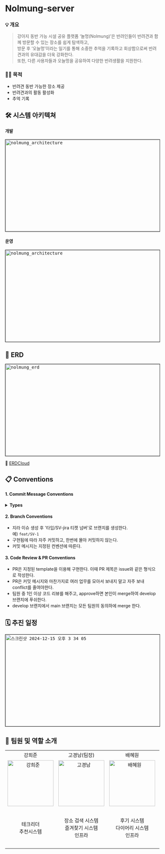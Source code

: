 # Nolmung-server

### 💡 개요
> 강아지 동반 가능 시설 공유 플랫폼 ‘놀멍(Nolmung)’은 반려인들이 반려견과 함께 방문할 수 있는 장소를 쉽게 탐색하고, </br>
> 방문 후 ‘오늘멍’이라는 일기를 통해 소중한 추억을 기록하고 회상함으로써 반려견과의 유대감을 더욱 강화한다. </br>
> 또한, 다른 사용자들과 오늘멍을 공유하여 다양한 반려생활을 지원한다.

### 🙌🏻 목적
- 반려견 동반 가능한 장소 제공
- 반려견과의 활동 활성화
- 추억 기록


## 🛠️ 시스템 아키텍쳐

#### 개발
<kbd>
<img width="600" height="300" src="https://github.com/user-attachments/assets/8d29a75d-bc22-4c70-ab9b-312520342607" alt="nolmung_architecture" style="border:1px solid black;">
</kbd>

#### 운영
<kbd>
<img width="600" height="300" src="https://github.com/user-attachments/assets/23bbac49-e246-4a82-b88d-d5529e5979f9" alt="nolmung_architecture" style="border:1px solid black;">
</kbd>


## 📌 ERD

<kbd>
<img width="600" height="300" src="https://github.com/user-attachments/assets/1e9c0c56-0ee0-4a69-9566-d00def8160f5" alt="nolmung_erd" style="border:1px solid black;">
</kbd>
<p>
  🔗 <a href="https://www.erdcloud.com/d/i8uWGycunfcGahQYE" rel="nofollow">ERDCloud</a>  
</p>


## 📋 Conventions

#### 1. Commit Message Conventions
<details>
<summary><b>Types</b></summary>
<div markdown="1">

  - `feat`: 새로운 기능  
  - `fix`: 버그 수정  
  - `refact`: 기능 변경 없이 코드 구조 개선  
  - `docs`: 문서 수정 (README 등)  
  - `test`: 테스트 코드 추가 또는 수정  
  - `env`: 환경 설정 관련  
  - `hotfix`: 긴급 수정  
  - `chore`: 그 외의 작은 수정들  
  - `deploy`: 운영 서버 배포  

</div>
</details>

#### 2. Branch Conventions
 - 지라 이슈 생성 후 '타입/SV-jira 티켓 넘버'로 브랜치를 생성한다.  
  예) `feat/SV-1`
 - 구현됨에 따라 자주 커밋하고, 한번에 몰아 커밋하지 않는다.
 - 커밋 메시지는 지정된 컨벤션에 따른다.

#### 3. Code Review & PR Conventions 
- PR은 지정된 template을 이용해 구현한다. 이때 PR 제목은 issue와 같은 형식으로 작성한다.
- PR은 커밋 메시지와 마찬가지로 여러 업무를 모아서 보내지 말고 자주 보내 conflict를 줄여야한다.
- 팀원 중 1인 이상 코드 리뷰를 해주고, approve하면 본인이 merge하여 develop 브랜치에 푸쉬한다.
- develop 브랜치에서 main 브랜치는 모든 팀원의 동의하에 merge 한다.


## 🗓️ 추진 일정

<kbd>
<img width="600" height="300" alt="스크린샷 2024-12-15 오후 3 34 05" src="https://github.com/user-attachments/assets/9e946772-27e8-49a1-bec2-6c8e813e0deb" style="border:1px solid black;" />
</kbd>


## 👥 팀원 및 역할 소개

<table>
  <tr align="center">
    <td>강희준</td>
    <td>고경남(팀장)</td>
    <td>배혜원</td>
    <td>정희진</td>
  </tr>
  <tr>
     <td align="center">
        <a href="https://github.com/orgs/Nolmung/people/dhfkdlsj">
          <img src="https://avatars.githubusercontent.com/u/105478203?v=4" width="150px" alt="강희준"/><br />
        </a>
     </td>
     <td align="center">
        <a href="https://github.com/rhrudska987">
          <img src="https://avatars.githubusercontent.com/u/59828706?v=4" width="150px" alt="고경남"/><br />
        </a>
     </td>
     <td align="center">
        <a href="https://github.com/hyewonbae">
          <img src="https://avatars.githubusercontent.com/u/43161096?v=4" width="150px" alt="배혜원"/><br />
        </a>
     </td>
     <td align="center">
        <a href="https://github.com/JHJ08">
          <img src="https://avatars.githubusercontent.com/u/161445093?v=4" width="150px" alt="정희진"/><br />
        </a>
     </td>
  </tr>
  <tr>
     <td align="center">
        <p> 테크리더 <br /> 추천시스템 </p>
     </td>
     <td align="center">
        <p> 장소 검색 시스템 <br />  즐겨찾기 시스템 <br /> 인프라 </p>
     </td>
     <td align="center">
        <p> 후기 시스템 <br /> 다이어리 시스템 <br /> 인프라 </p>
     </td>
     <td align="center">
        <p> 회원 시스템(소셜 로그인) <br /> 반려견 정보 관리 시스템 </p>
     </td>
  </tr>
</table>

